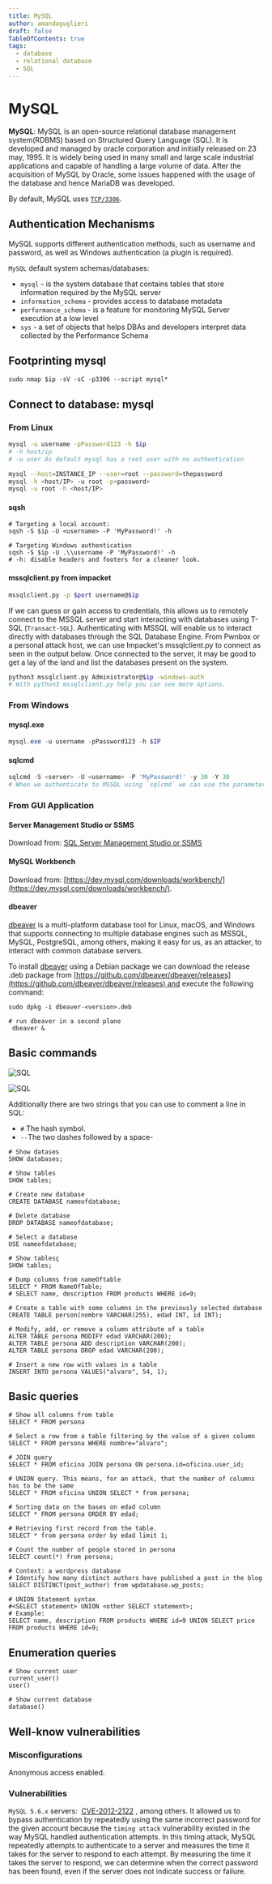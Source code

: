 ```yaml
---
title: MySQL
author: amandaguglieri
draft: false
TableOfContents: true
tags:
  - database
  - relational database
  - SQL
---
```


# MySQL

**MySQL**: MySQL is an open-source relational database management system(RDBMS) based on Structured Query Language (SQL). It is developed and managed by oracle corporation and initially released on 23 may, 1995. It is widely being used in many small and large scale industrial applications and capable of handling a large volume of data. After the acquisition of MySQL by Oracle, some issues happened with the usage of the database and hence MariaDB was developed.

By default, MySQL uses [`TCP/3306`](3306-mariadb-mysql.md).

## Authentication Mechanisms

MySQL  supports different authentication methods, such as username and password, as well as Windows authentication (a plugin is required).

`MySQL` default system schemas/databases:

- `mysql` - is the system database that contains tables that store information required by the MySQL server
- `information_schema` - provides access to database metadata
- `performance_schema` - is a feature for monitoring MySQL Server execution at a low level
- `sys` - a set of objects that helps DBAs and developers interpret data collected by the Performance Schema

## Footprinting mysql

```shell-session
sudo nmap $ip -sV -sC -p3306 --script mysql*
```

## Connect to database: mysql 

### From Linux

```bash
mysql -u username -pPassword123 -h $ip
# -h host/ip   
# -u user As default mysql has a root user with no authentication

mysql --host=INSTANCE_IP --user=root --password=thepassword
mysql -h <host/IP> -u root -p<password>
mysql -u root -h <host/IP>
```

#### sqsh

```shell-session
# Targeting a local account:
sqsh -S $ip -U <username> -P 'MyPassword!' -h

# Targeting Windows authentication
sqsh -S $ip -U .\\username -P 'MyPassword!' -h
# -h: disable headers and footers for a cleaner look.
```

#### mssqlclient.py from impacket 

```bash
mssqlclient.py -p $port username@$ip 
```

If we can guess or gain access to credentials, this allows us to remotely connect to the MSSQL server and start interacting with databases using T-SQL (`Transact-SQL`). Authenticating with MSSQL will enable us to interact directly with databases through the SQL Database Engine. From Pwnbox or a personal attack host, we can use Impacket's mssqlclient.py to connect as seen in the output below. Once connected to the server, it may be good to get a lay of the land and list the databases present on the system.

```bash
python3 mssqlclient.py Administrator@$ip -windows-auth  
# With python3 mssqlclient.py help you can see more options.
```


### From Windows

#### mysql.exe

```powershell
mysql.exe -u username -pPassword123 -h $IP
```

#### sqlcmd

```powershell
sqlcmd -S <server> -U <username> -P 'MyPassword!' -y 30 -Y 30
# When we authenticate to MSSQL using `sqlcmd` we can use the parameters `-y` (SQLCMDMAXVARTYPEWIDTH) and `-Y` (SQLCMDMAXFIXEDTYPEWIDTH) for better looking output. Keep in mind it may affect performance.
```


### From GUI Application

#### Server Management Studio or SSMS

Download from: [SQL Server Management Studio or SSMS](https://docs.microsoft.com/en-us/sql/ssms/download-sql-server-management-studio-ssms)


#### MySQL Workbench

Download from: [https://dev.mysql.com/downloads/workbench/](https://dev.mysql.com/downloads/workbench/).
#### dbeaver 

[dbeaver](https://github.com/dbeaver/dbeaver) is a multi-platform database tool for Linux, macOS, and Windows that supports connecting to multiple database engines such as MSSQL, MySQL, PostgreSQL, among others, making it easy for us, as an attacker, to interact with common database servers.

To install [dbeaver](https://github.com/dbeaver/dbeaver) using a Debian package we can download the release .deb package from [https://github.com/dbeaver/dbeaver/releases](https://github.com/dbeaver/dbeaver/releases) and execute the following command:

```
sudo dpkg -i dbeaver-<version>.deb

# run dbeaver in a second plane
 dbeaver &
```


## Basic commands

![SQL](img/sql_00.png)

![SQL](img/sql_01.png)

Additionally there are two strings that you can use to comment a line in SQL:

- `#` The hash symbol.
- `--`The two dashes followed by a space-

```mysql
# Show datases
SHOW databases;

# Show tables
SHOW tables;

# Create new database
CREATE DATABASE nameofdatabase;

# Delete database
DROP DATABASE nameofdatabase;

# Select a database
USE nameofdatabase;

# Show tablesç
SHOW tables;

# Dump columns from nameOftable
SELECT * FROM NameOfTable;
# SELECT name, description FROM products WHERE id=9;

# Create a table with some columns in the previously selected database
CREATE TABLE person(nombre VARCHAR(255), edad INT, id INT);

# Modify, add, or remove a column attribute of a table
ALTER TABLE persona MODIFY edad VARCHAR(200);
ALTER TABLE persona ADD description VARCHAR(200);
ALTER TABLE persona DROP edad VARCHAR(200);

# Insert a new row with values in a table
INSERT INTO persona VALUES("alvaro", 54, 1);
```


## Basic queries 

```mysql
# Show all columns from table
SELECT * FROM persona

# Select a row from a table filtering by the value of a given column
SELECT * FROM persona WHERE nombre="alvaro";

# JOIN query
SELECT * FROM oficina JOIN persona ON persona.id=oficina.user_id;

# UNION query. This means, for an attack, that the number of columns has to be the same
SELECT * FROM oficina UNION SELECT * from persona;

# Sorting data on the bases on edad column
SELECT * FROM persona ORDER BY edad;

# Retrieving first record from the table.
SELECT * from persona order by edad limit 1;

# Count the number of people stored in persona
SELECT count(*) from persona;

# Context: a wordpress database
# Identify how many distinct authors have published a post in the blog
SELECT DISTINCT(post_author) from wpdatabase.wp_posts;
```


```MySQL
# UNION Statement syntax
#<SELECT statement> UNION <other SELECT statement>;
# Example:
SELECT name, description FROM products WHERE id=9 UNION SELECT price FROM products WHERE id=9;

```


## Enumeration queries 

```mysql
# Show current user
current_user()
user()

# Show current database
database()
```


## Well-know vulnerabilities


### Misconfigurations

Anonymous access enabled.

### Vulnerabilities

`MySQL 5.6.x` servers:  [CVE-2012-2122](https://www.trendmicro.com/vinfo/us/threat-encyclopedia/vulnerability/2383/mysql-database-authentication-bypass) , among others. It allowed us to bypass authentication by repeatedly using the same incorrect password for the given account because the `timing attack` vulnerability existed in the way MySQL handled authentication attempts. In this timing attack, MySQL repeatedly attempts to authenticate to a server and measures the time it takes for the server to respond to each attempt. By measuring the time it takes the server to respond, we can determine when the correct password has been found, even if the server does not indicate success or failure.